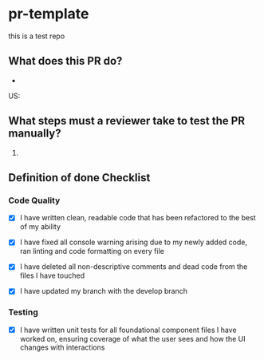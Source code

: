 # pr-template
this is a test repo

## What does this PR do?
- 

US:


## What steps must a reviewer take to test the PR manually?
1. 

## Definition of done Checklist
### Code Quality
- [x] I have written clean, readable code that has been refactored to the best of my ability
- [x] I have fixed all console warning arising due to my newly added code, ran linting and code formatting on every file
- [x] I have deleted all non-descriptive comments and dead code from the files I have touched
- [x] I have updated my branch with the develop branch


### Testing
- [x] I have written unit tests for all foundational component files I have worked on, ensuring coverage of what the user sees and how the UI changes with interactions
